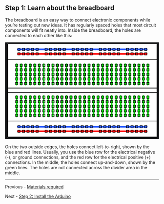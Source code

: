 ## Step 1: Learn about the breadboard
The breadboard is an easy way to connect electronic components while you’re testing out new ideas. It has regularly spaced holes that most circuit components will fit neatly into.
Inside the breadboard, the holes are connected to each other like this:

![Breadboard wiring diagram](../images/breadboard-wiring.png)

On the two outside edges, the holes connect left-to-right, shown by the blue and red lines. Usually, you use the blue row for the electrical negative (-), or ground connections, and the red row for the electrical positive (+) connections.
In the middle, the holes connect up-and-down, shown by the green lines. The holes are not connected across the divider area in the middle.

----------

Previous - [Materials required](./materials.md)

Next - [Step 2: Install the Arduino](./step2.md)

